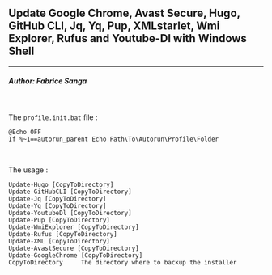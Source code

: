 ## **Update Google Chrome, Avast Secure, Hugo, GitHub CLI, Jq, Yq, Pup, XMLstarlet, Wmi Explorer, Rufus and Youtube-Dl with Windows Shell**
---
##### Author: Fabrice Sanga
<br/>

The `profile.init.bat` file :
```batfile
@Echo OFF
If %~1==autorun_parent Echo Path\To\Autorun\Profile\Folder
```
<br/>

The usage :
```batfile
Update-Hugo [CopyToDirectory]
Update-GitHubCLI [CopyToDirectory]
Update-Jq [CopyToDirectory]
Update-Yq [CopyToDirectory]
Update-YoutubeDl [CopyToDirectory]
Update-Pup [CopyToDirectory]
Update-WmiExplorer [CopyToDirectory]
Update-Rufus [CopyToDirectory]
Update-XML [CopyToDirectory]
Update-AvastSecure [CopyToDirectory]
Update-GoogleChrome [CopyToDirectory]
CopyToDirectory     The directory where to backup the installer
```